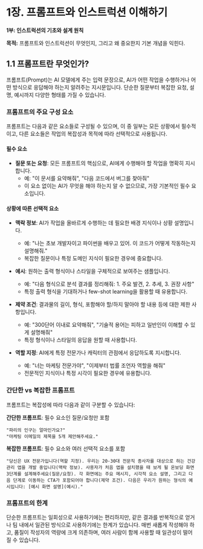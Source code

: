 # 1장. 프롬프트와 인스트럭션 이해하기

**1부: 인스트럭션의 기초와 설계 원칙**

**목적:** 프롬프트와 인스트럭션이 무엇인지, 그리고 왜 중요한지 기본 개념을 익힌다.

## 1.1 프롬프트란 무엇인가?

프롬프트(Prompt)는 AI 모델에게 주는 입력 문장으로, AI가 어떤 작업을 수행하거나 어떤 방식으로 응답해야 하는지 알려주는 지시문입니다. 단순한 질문부터 복잡한 요청, 설명, 예시까지 다양한 형태를 가질 수 있습니다.

### 프롬프트의 주요 구성 요소

프롬프트는 다음과 같은 요소들로 구성될 수 있으며, 이 중 일부는 모든 상황에서 필수적이고, 다른 요소들은 작업의 복잡성과 목적에 따라 선택적으로 사용됩니다.

#### 필수 요소
- **질문 또는 요청**: 모든 프롬프트의 핵심으로, AI에게 수행해야 할 작업을 명확히 지시합니다.
  - 예: "이 문서를 요약해줘", "다음 코드에서 버그를 찾아줘"
  - 이 요소 없이는 AI가 무엇을 해야 하는지 알 수 없으므로, 가장 기본적인 필수 요소입니다.

#### 상황에 따른 선택적 요소
- **맥락 정보**: AI가 작업을 올바르게 수행하는 데 필요한 배경 지식이나 상황 설명입니다.
  - 예: "나는 초보 개발자이고 파이썬을 배우고 있어. 이 코드가 어떻게 작동하는지 설명해줘."
  - 복잡한 질문이나 특정 도메인 지식이 필요한 경우에 중요합니다.

- **예시**: 원하는 출력 형식이나 스타일을 구체적으로 보여주는 샘플입니다.
  - 예: "다음 형식으로 분석 결과를 정리해줘: 1. 주요 발견, 2. 추세, 3. 권장 사항"
  - 특정 출력 형식을 기대하거나 few-shot learning을 활용할 때 유용합니다.

- **제약 조건**: 결과물의 길이, 형식, 포함해야 할/하지 말아야 할 내용 등에 대한 제한 사항입니다.
  - 예: "300단어 이내로 요약해줘", "기술적 용어는 피하고 일반인이 이해할 수 있게 설명해줘"
  - 특정 형식이나 스타일의 응답을 원할 때 사용합니다.

- **역할 지정**: AI에게 특정 전문가나 캐릭터의 관점에서 응답하도록 지시합니다.
  - 예: "너는 마케팅 전문가야", "이제부터 법률 조언자 역할을 해줘"
  - 전문적인 지식이나 특정 시각이 필요한 경우에 유용합니다.

### 간단한 vs 복잡한 프롬프트

프롬프트는 복잡성에 따라 다음과 같이 구분할 수 있습니다:

**간단한 프롬프트**: 필수 요소인 질문/요청만 포함
```
"파리의 인구는 얼마인가요?"
"마케팅 이메일의 제목을 5개 제안해주세요."
```

**복잡한 프롬프트**: 필수 요소와 여러 선택적 요소를 포함
```
"당신은 UX 전문가입니다(역할 지정). 우리는 20-30대 전문직 종사자를 대상으로 하는 건강 관리 앱을 개발 중입니다(맥락 정보). 사용자가 처음 앱을 설치했을 때 보게 될 온보딩 화면 3단계를 설계해주세요(질문/요청). 각 화면에는 주요 메시지, 시각적 요소 설명, 그리고 다음 단계로 이동하는 CTA가 포함되어야 합니다(제약 조건). 다음은 우리가 원하는 형식의 예시입니다: [예시 화면 설명](예시)."
```

### 프롬프트의 한계
단순한 프롬프트는 일회성으로 사용하기에는 편리하지만, 같은 결과를 반복적으로 얻거나 팀 내에서 일관된 방식으로 사용하기에는 한계가 있습니다. 매번 새롭게 작성해야 하고, 품질이 작성자의 역량에 크게 의존하며, 여러 사람이 함께 사용할 때 일관성이 떨어질 수 있습니다.